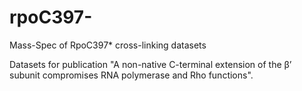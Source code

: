 # rpoC397-
Mass-Spec of RpoC397* cross-linking datasets

Datasets for publication "A non-native C-terminal extension of the β’ subunit compromises RNA polymerase and Rho functions".
